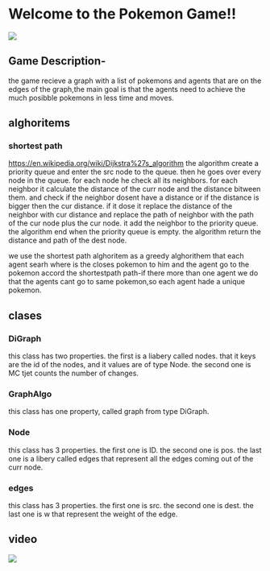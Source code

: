 #   Welcome to the Pokemon Game!!
![](https://cdn.custom-cursor.com/collections/129/cover-pokemon-preview.png)
## Game Description-
the game recieve a graph with a list of pokemons and agents that are on the edges of the graph,the main goal is that the agents need to achieve the much posibble pokemons in less time and moves.
## alghoritems
### shortest path
https://en.wikipedia.org/wiki/Dijkstra%27s_algorithm
the algorithm create a priority queue and enter the src node to the queue. then he goes over every node in the queue. for each node he check all its neighbors. for each neighbor it calculate the distance of the curr node and the distance bitween them. and check if the neighbor dosent have a distance or if the distance is bigger then the cur distance. if it dose it replace the distance of the neighbor with cur distance and replace the path of neighbor with the path of the cur node plus the cur node. it add the neighbor to the priority queue. the algorithm end when the priority queue is empty. the algorithm return the distance and path of the dest node.

we use the shortest path alghoritem as a greedy alghorithem that each agent searh where is the closes pokemon to him and the agent go to the pokemon accord the shortestpath path-if there more than one agent we do that the agents cant go to same pokemon,so each agent hade a unique pokemon.
## clases
### DiGraph
this class has two properties. the first is a liabery called nodes. that it keys are the id of the nodes, and it values are of type Node. the second one is MC tjet counts the number of changes.

### GraphAlgo
this class has one property, called graph from type DiGraph.

### Node
this class has 3 properties. the first one is ID. the second one is pos. the last one is a libery called edges that represent all the edges coming out of the curr node.

### edges
this class has 3 properties. the first one is src. the second one is dest. the last one is w that represent the weight of the edge.


## video
![](https://im3.ezgif.com/tmp/ezgif-3-160954bcd4.gif)
